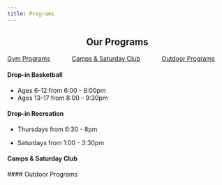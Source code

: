 ```yaml
---
title: Programs
---
```


<h2 style="text-align: center">Our Programs</h2>

<div data-tabs class="tabs columns">
    <div class="tabItem column col-md-6 col-4"><a data-tab class="active" href="#gym">
        Gym Programs
    </a></div>
  <div class="tabItem column col-md-6 col-4"><a data-tab href="#camps">
      Camps & Saturday Club
  </a></div>
  <div class="tabItem column col-md-12 col-4"><a data-tab href="#outdoor">
      Outdoor Programs
  </a></div>
</div>

<div data-tabs-content>
  <div data-tabs-pane class="tabs-pane active" id="gym" markdown="1">

#### Drop-in Basketball

* Ages 6-12 from 6:00 - 8:00pm
* Ages 13-17 from 8:00 - 9:30pm

#### Drop-in Recreation
* Thursdays from 6:30 - 8pm
* Saturdays from 1:00 - 3:30pm

  </div>
  <div data-tabs-pane class="tabs-pane" id="camps" markdown="1">
#### Camps & Saturday Club
  </div>
  <div data-tabs-pane class="tabs-pane" id="outdoor" markdown="1">
#### Outdoor Programs
  </div>
</div>
